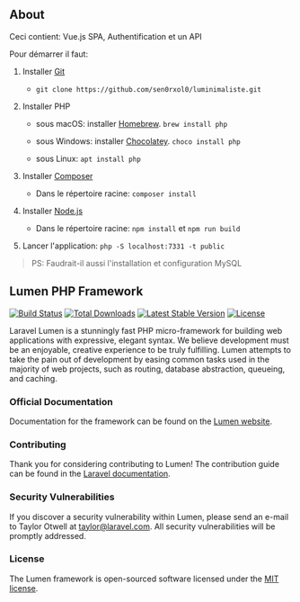 ## About

Ceci contient: Vue.js SPA, Authentification et un API

Pour démarrer il faut:

1. Installer [Git](https://git-scm.com/downloads) 
    
    - `git clone https://github.com/sen0rxol0/luminimaliste.git`
2. Installer PHP

    - sous macOS: installer [Homebrew](https://brew.sh/). `brew install php`
    
    - sous Windows: installer [Chocolatey](https://chocolatey.org/). `choco install php`
    
    - sous Linux: `apt install php`
3. Installer [Composer](https://getcomposer.org/download/)
    
    - Dans le répertoire racine: `composer install` 
4. Installer [Node.js](https://nodejs.org/en/download/)

    - Dans le répertoire racine: `npm install` et `npm run build`
5. Lancer l'application: `php -S localhost:7331 -t public`

> PS: Faudrait-il aussi l'installation et configuration MySQL 

## Lumen PHP Framework

[![Build Status](https://travis-ci.org/laravel/lumen-framework.svg)](https://travis-ci.org/laravel/lumen-framework)
[![Total Downloads](https://img.shields.io/packagist/dt/laravel/framework)](https://packagist.org/packages/laravel/lumen-framework)
[![Latest Stable Version](https://img.shields.io/packagist/v/laravel/framework)](https://packagist.org/packages/laravel/lumen-framework)
[![License](https://img.shields.io/packagist/l/laravel/framework)](https://packagist.org/packages/laravel/lumen-framework)

Laravel Lumen is a stunningly fast PHP micro-framework for building web applications with expressive, elegant syntax. We believe development must be an enjoyable, creative experience to be truly fulfilling. Lumen attempts to take the pain out of development by easing common tasks used in the majority of web projects, such as routing, database abstraction, queueing, and caching.

### Official Documentation

Documentation for the framework can be found on the [Lumen website](https://lumen.laravel.com/docs).

### Contributing

Thank you for considering contributing to Lumen! The contribution guide can be found in the [Laravel documentation](https://laravel.com/docs/contributions).

### Security Vulnerabilities

If you discover a security vulnerability within Lumen, please send an e-mail to Taylor Otwell at taylor@laravel.com. All security vulnerabilities will be promptly addressed.

### License

The Lumen framework is open-sourced software licensed under the [MIT license](https://opensource.org/licenses/MIT).
